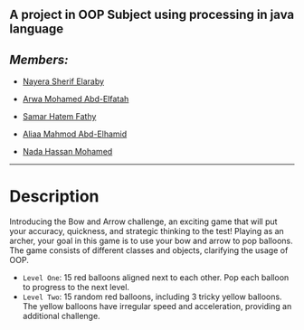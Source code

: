 ## **A project in OOP Subject using processing in java language**

## ***Members:***

- [Nayera Sherif Elaraby](https://github.com/Nayera5)
- [Arwa Mohamed Abd-Elfatah](https://github.com/ArwaMuhammed)
 
- [Samar Hatem Fathy](https://github.com/samarhatem879
)
 
- [Aliaa Mahmod Abd-Elhamid](https://github.com/aliaa-mahmoud
)

- [Nada Hassan Mohamed](https://github.com/Nadahassan147)
 

 
---
# Description
 Introducing the Bow and Arrow challenge, an exciting game that will put your accuracy, quickness,
 and strategic thinking to the test!
 Playing as an archer, your goal in this game is to use your bow and arrow to pop balloons.
 The game consists of different classes and objects, clarifying the usage of OOP.

- `Level One`:
15 red balloons aligned next to each other.
Pop each balloon to progress to the next level.
- `Level Two`:
15 random red balloons, including 3 tricky yellow balloons.
The yellow balloons have irregular speed and acceleration, providing an additional challenge.
